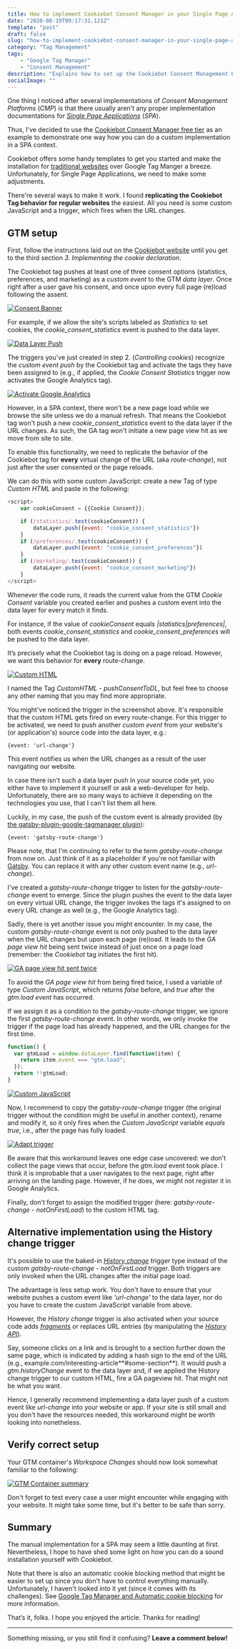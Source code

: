 ```yaml
---
title: How to implement Cookiebot Consent Manager in your Single Page Application over Tag Manager
date: "2020-08-19T09:17:31.121Z"
template: "post"
draft: false
slug: "how-to-implement-cookiebot-consent-manager-in-your-single-page-application-over-tag-manager"
category: "Tag Management"
tags:
    - "Google Tag Manager"
    - "Consent Management"
description: "Explains how to set up the Cookiebot Consent Management Platform over Google Tag Manager in your Single Page Application."
socialImage: ""
---
```


One thing I noticed after several implementations of _Consent Management Platforms_ (_CMP_) is that there usually aren't any proper implementation documentations for [_Single Page Applications_](https://en.wikipedia.org/wiki/Single-page_application) (_SPA_).

Thus, I've decided to use the [Cookiebot Consent Manager free tier](https://www.cookiebot.com/en/pricing/) as an example to demonstrate one way how you can do a custom implementation in a SPA context.

Cookiebot offers some handy templates to get you started and make the installation for [traditional websites](https://www.robinwieruch.de/web-applications) over Google Tag Manger a breeze. Unfortunately, for Single Page Applications, we need to make some adjustments.

There're several ways to make it work. I found **replicating the Cookiebot Tag behavior for regular websites** the easiest. All you need is some custom JavaScript and a trigger, which fires when the URL changes.

## GTM setup

First, follow the instructions laid out on the [Cookiebot website](https://support.cookiebot.com/hc/en-us/articles/360003793854-Google-Tag-Manager-deployment) until you get to the third section _3. Implementing the cookie declaration_.

The Cookiebot tag pushes at least one of three consent options (statistics, preferences, and marketing) as a _custom event_ to the GTM _data layer_. Once right after a user gave his consent, and once upon every full page (re)load following the assent.

[![Consent Banner](/media/cmp-setup-spa/cookie_consent_banner_accept_statistics.jpg)](/media/cmp-setup-spa/cookie_consent_banner_accept_statistics.jpg)

<!-- prettier-ignore -->
For example, if we allow the site's scripts labeled as _Statistics_ to set cookies, the *cookie\_consent\_statistics* event is pushed to the data layer.

[![Data Layer Push](/media/cmp-setup-spa/data_layer_push_cookie_consent_statistics.jpg)](/media/cmp-setup-spa/data_layer_push_cookie_consent_statistics.jpg)

The triggers you've just created in step 2. (_Controlling cookies_) recognize the _custom event push_ by the Cookiebot tag and activate the tags they have been assigned to (e.g., if applied, the _Cookie Consent Statistics_ trigger now activates the Google Analytics tag).

[![Activate Google Analytics](/media/cmp-setup-spa/cookie_consent_statistics_trigger_activates_GA.jpg)](/media/cmp-setup-spa/cookie_consent_statistics_trigger_activates_GA.jpg)

<!-- prettier-ignore -->
However, in a SPA context, there won't be a new page load while we browse the site unless we do a manual refresh. That means the Cookiebot tag won't push a new *cookie\_consent\_statistics* event to the data layer if the URL changes. As such, the GA tag won't initiate a new page view hit as we move from site to site.

To enable this functionality, we need to replicate the behavior of the Cookiebot tag for **every** virtual change of the URL (aka _route-change_), not just after the user consented or the page reloads.

We can do this with some custom JavaScript: create a new Tag of type _Custom HTML_ and paste in the following:

```javascript
<script>
    var cookieConsent = {{Cookie Consent}};

    if (/statistics/.test(cookieConsent)) {
        dataLayer.push({event: "cookie_consent_statistics"})
    }
    if (/preferences/.test(cookieConsent)) {
        dataLayer.push({event: "cookie_consent_preferences"})
    }
    if (/marketing/.test(cookieConsent)) {
        dataLayer.push({event: "cookie_consent_marketing"})
    }
</script>
```

Whenever the code runs, it reads the current value from the GTM _Cookie Consent_ variable you created earlier and pushes a custom event into the data layer for every match it finds.

<!-- prettier-ignore -->
For instance, if the value of _cookieConsent_ equals _|statistics|preferences|_, both events *cookie\_consent\_statistics* and *cookie\_consent\_preferences* will be pushed to the data layer.

It’s precisely what the Cookiebot tag is doing on a page reload. However, we want this behavior for **every** route-change.

[![Custom HTML](/media/cmp-setup-spa/customHTML_tag_pushConsentToDL.jpg)](/media/cmp-setup-spa/customHTML_tag_pushConsentToDL.jpg)

I named the Tag _CustomHTML - pushConsentToDL_, but feel free to choose any other naming that you may find more appropriate.

You might've noticed the trigger in the screenshot above. It's responsible that the custom HTML gets fired on every route-change. For this trigger to be activated, we need to push another _custom event_ from your website's (or application's) source code into the data layer, e.g.:

`{event: 'url-change'}`

This event notifies us when the URL changes as a result of the user navigating our website.

In case there isn't such a data layer push in your source code yet, you either have to implement it yourself or ask a web-developer for help. Unfortunately, there are so many ways to achieve it depending on the technologies you use, that I can't list them all here.

Luckily, in my case, the push of the custom event is already provided (by [the gatsby-plugin-google-tagmanager plugin](https://www.gatsbyjs.com/plugins/gatsby-plugin-google-tagmanager/)):

`{event: 'gatsby-route-change'}`

Please note, that I'm continuing to refer to the term _gatsby-route-change_ from now on. Just think of it as a placeholder if you're not familiar with [Gatsby](https://www.gatsbyjs.com/). You can replace it with any other custom event name (e.g., _url-change_).

I've created a _gatsby-route-change_ trigger to listen for the _gatsby-route-change_ event to emerge. Since the plugin pushes the event to the data layer on every virtual URL change, the trigger invokes the tags it's assigned to on every URL change as well (e.g., the Google Analytics tag).

Sadly, there is yet another issue you might encounter. In my case, the custom _gatsby-route-change_ event is not only pushed to the data layer when the URL changes but upon each page (re)load. It leads to the _GA page view hit_ being sent twice instead of just once on a page load (remember: the _Cookiebot_ tag initiates the first hit).

[![GA page view hit sent twice](/media/cmp-setup-spa/ga_page_view_hit_sent_twice.jpg)](/media/cmp-setup-spa/ga_page_view_hit_being_sent_twice.jpg)

To avoid the _GA page view hit_ from being fired twice, I used a variable of type _Custom JavaScript_, which returns _false_ before, and _true_ after the _gtm.load event_ has occurred.

If we assign it as a condition to the _gatsby-route-change_ trigger, we ignore the first _gatsby-route-change_ event. In other words, we only invoke the trigger if the page load has already happened, and the URL changes for the first time.

```javascript
function() {
  var gtmLoad = window.dataLayer.find(function(item) {
    return item.event === "gtm.load";
  });
  return !!gtmLoad;
}
```

[![Custom JavaScript](/media/cmp-setup-spa/custom_js_variable_to_catch_gtmLoad_event.jpg)](/media/cmp-setup-spa/custom_js_variable_to_catch_gtmLoad_event.jpg)

Now, I recommend to copy the _gatsby-route-change_ trigger (the original trigger without the condition might be useful in another context), rename and modify it, so it only fires when the _Custom JavaScript_ variable _equals true_, i.e., after the page has fully loaded.

[![Adapt trigger](/media/cmp-setup-spa/gatsby-route-change_trigger_notOnFirstLoad.jpg)](/media/cmp-setup-spa/gatsby-route-change_trigger_notOnFirstLoad.jpg)

Be aware that this workaround leaves one edge case uncovered: we don't collect the page views that occur, before the _gtm.load_ event took place. I think it is improbable that a user navigates to the next page, right after arriving on the landing page. However, if he does, we might not register it in Google Analytics.

Finally, don't forget to assign the modified trigger (here: _gatsby-route-change - notOnFirstLoad_) to the custom HTML tag.

## Alternative implementation using the History change trigger

It's possible to use the baked-in [_History change_](https://support.google.com/tagmanager/answer/7679322?hl=en) trigger type instead of the custom _gatsby-route-change - notOnFirstLoad_ trigger. Both triggers are only invoked when the URL changes after the initial page load.

The advantage is less setup work. You don't have to ensure that your website pushes a custom event like _'url-change'_ to the data layer, nor do you have to create the custom JavaScript variable from above.

However, the _History change_ trigger is also activated when your source code adds [_fragments_](https://stackoverflow.com/questions/30997420/what-are-fragment-urls-and-why-to-use-them) or replaces URL entries (by manipulating the [_History API_](https://developer.mozilla.org/en-US/docs/Web/API/History_API)).

Say, someone clicks on a link and is brought to a section further down the same page, which is indicated by adding a hash sign to the end of the URL (e.g., example.com/interesting-article**#some-section**). It would push a _gtm.historyChange_ event to the data layer and, if we applied the History change trigger to our custom HTML, fire a GA pageview hit. That might not be what you want.

Hence, I generally recommend implementing a data layer push of a custom event like _url-change_ into your website or app. If your site is still small and you don't have the resources needed, this workaround might be worth looking into nonetheless.

## Verify correct setup

Your GTM container's _Workspace Changes_ should now look somewhat familiar to the following:

[![GTM Container summary](/media/cmp-setup-spa/gtm_container_summary.jpg)](/media/cmp-setup-spa/gtm_container_summary.jpg)

Don't forget to test every case a user might encounter while engaging with your website. It might take some time, but it's better to be safe than sorry.

## Summary

The manual implementation for a SPA may seem a little daunting at first. Nevertheless, I hope to have shed some light on how you can do a sound installation yourself with Cookiebot.

Note that there is also an automatic cookie blocking method that might be easier to set up since you don't have to control everything manually. Unfortunately, I haven't looked into it yet (since it comes with its challenges). See [Google Tag Manager and Automatic cookie blocking](https://support.cookiebot.com/hc/en-us/articles/360009192739) for more information.

That’s it, folks. I hope you enjoyed the article. Thanks for reading!

<hr>

Something missing, or you still find it confusing? **Leave a comment below!**
